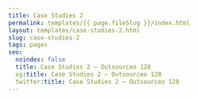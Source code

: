 ```yaml
---
title: Case Studies 2
permalink: templates/{{ page.fileSlug }}/index.html
layout: templates/case-studies-2.html
slug: case-studies-2
tags: pages
seo:
  noindex: false
  title: Case Studies 2 — Outsourceo 128
  og:title: Case Studies 2 — Outsourceo 128
  twitter:title: Case Studies 2 — Outsourceo 128
---
```



